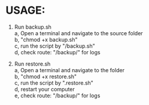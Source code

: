 # USAGE: 

1. Run backup.sh  
  a, Open a terminal and navigate to the source folder  
  b, "chmod +x backup.sh"  
  c, run the script by "/backup.sh"  
  d, check route: "/backup/" for logs    
 
2. Run restore.sh  
  a, Open a terminal and navigate to the folder  
  b, "chmod +x restore.sh"  
  c, run the script by ".restore.sh"  
  d, restart your computer  
  e, check route: "/backup/" for logs  

